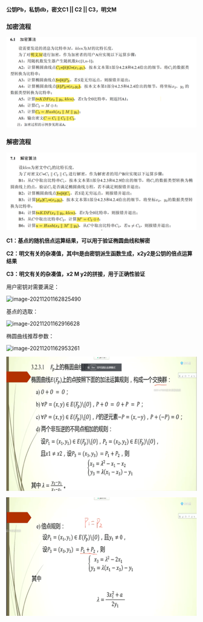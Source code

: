 **公钥Pb，私钥db，密文C1 || C2 || C3，明文M**

### 加密流程

![SM2加密流程](SM2加密流程.png)



### 解密流程

![SM2解密流程](SM2解密流程.png)





**C1：基点的随机倍点运算结果，可以用于验证椭圆曲线和解密**

**C2：明文有关的杂凑值，其中t是由密钥派生函数生成，x2y2是公钥的倍点运算结果**

**C3：明文有关的杂凑值，x2 M y2的拼接，用于正确性验证**



用户密钥对需要满足：

![image-20211201162825490](C:\Users\Rainbow\AppData\Roaming\Typora\typora-user-images\image-20211201162825490.png)

基点的选取：

![image-20211201162916628](C:\Users\Rainbow\AppData\Roaming\Typora\typora-user-images\image-20211201162916628.png)

椭圆曲线推荐参数：

![image-20211201162953261](C:\Users\Rainbow\AppData\Roaming\Typora\typora-user-images\image-20211201162953261.png)

![素域加法](素域加法.png)

![素域倍点](素域倍点.png)

